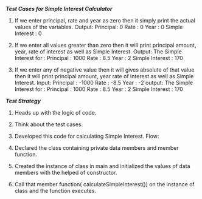*****Test Cases for Simple Interest Calculator*****

1. If we enter principal, rate and year as zero then it simply print the actual values of the variables.
Output:
Principal: 0
Rate : 0
Year : 0
Simple Interest : 0

2. If we enter all values greater than zero then it will print principal amount, year, rate of interest as well as Simple Interest.
Output:
The Simple Interest for : 
Principal : 1000
Rate : 8.5
Year : 2
Simple Interest : 170

3. If we enter any of negative value then it will gives absolute of that value then it will print principal amount, year rate of interest as well as Simple Interest.
Input:
Principal : -1000
Rate : -8.5
Year : -2
output:
The Simple Interest for : 
Principal : 1000
Rate : 8.5
Year : 2
Simple Interest : 170

*****Test Strategy*****
1. Heads up with the logic of code.
2. Think about the test cases. 




1. Developed this code for calculating Simple Interest.
Flow:
1. Declared the class containing private data members and member function.
2. Created the instance of class in main and initialized the values of data members with the helped of constructor.
3. Call that member function( calculateSimpleInterest()) on the instance of class and the function executes.